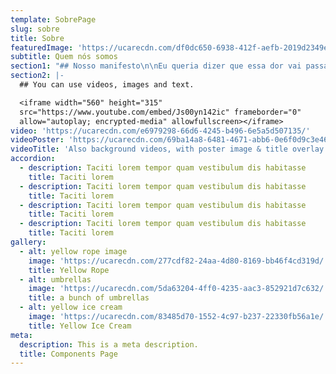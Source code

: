 ```yaml
---
template: SobrePage
slug: sobre
title: Sobre
featuredImage: 'https://ucarecdn.com/df0dc650-6938-412f-aefb-2019d2349e13/'
subtitle: Quem nós somos
section1: "## Nosso manifesto\n\nEu queria dizer que essa dor vai passar. Não posso garantir. Queria dizer que nunca mais vai se repetir. Também não posso garantir. \r\n\nMas eu estou aqui. Estou aqui para ser seu apoio. Seu suporte. Sua força para os dias difíceis. \r\n\nEstou aqui porque eu sei o poder de uma rede. Sei o poder do feminino e tudo o que podemos fazer juntas. \r\n\nEu nasci pra acolher. Pra unir. Pra falar e ouvir. Eu nasci porque não é fácil ser e renascer quando está tudo quebrado, quando o medo toma conta. \r\n\nSou a SafePlace. Um lugar de segurança. Para você contar suas histórias. Ouvir nossas histórias. Para você sentir que é possível ser diferente. É possível lutar. E que você é incrível, independente do que te fizeram acreditar. \r\n\nEu queria poder mudar o passado. Mas eu não posso. Então eu olho para o futuro. Eu te vejo no presente. Eu te sinto potente. Entendendo que não vai ser fácil, mas que você pode seguir em frente. Podemos fazer diferente. \r\n\nEu seguro a sua mão. Me abro, te acolho. Pode entrar. A SafePlace é pra você."
section2: |-
  ## You can use videos, images and text.

  <iframe width="560" height="315"
  src="https://www.youtube.com/embed/Js00yn142ic" frameborder="0"
  allow="autoplay; encrypted-media" allowfullscreen></iframe>
video: 'https://ucarecdn.com/e6979298-66d6-4245-b496-6e5a5d507135/'
videoPoster: 'https://ucarecdn.com/69ba14a8-6481-4671-abb6-0e6f0d9c3e46/'
videoTitle: 'Also background videos, with poster image & title overlay.'
accordion:
  - description: Taciti lorem tempor quam vestibulum dis habitasse
    title: Taciti lorem
  - description: Taciti lorem tempor quam vestibulum dis habitasse
    title: Taciti lorem
  - description: Taciti lorem tempor quam vestibulum dis habitasse
    title: Taciti lorem
  - description: Taciti lorem tempor quam vestibulum dis habitasse
    title: Taciti lorem
gallery:
  - alt: yellow rope image
    image: 'https://ucarecdn.com/277cdf82-24aa-4d80-8169-bb46f4cd319d/'
    title: Yellow Rope
  - alt: umbrellas
    image: 'https://ucarecdn.com/5da63204-4ff0-4235-aac3-852921d7c632/'
    title: a bunch of umbrellas
  - alt: yellow ice cream
    image: 'https://ucarecdn.com/83485d70-1552-4c97-b237-22330fb56a1e/'
    title: Yellow Ice Cream
meta:
  description: This is a meta description.
  title: Components Page
---
```


